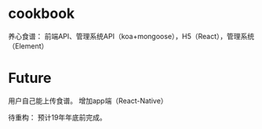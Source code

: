 # cookbook
养心食谱： 前端API、管理系统API（koa+mongoose），H5（React），管理系统（Element）

# Future
用户自己能上传食谱。
增加app端（React-Native）


待重构： 预计19年年底前完成。
